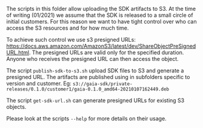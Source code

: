 The scripts in this folder allow uploading the SDK artifacts to S3. At the time of writing (01/2021) we assume that the 
SDK is released to a small circle of initial customers. For this reason we want to have tight control over who can
access the S3 resources and for how much time. 

To achieve such control we use s3 presigned URLs: 
https://docs.aws.amazon.com/AmazonS3/latest/dev/ShareObjectPreSignedURL.html. The presigned URLs are valid only for the 
specified duration. Anyone who receives the presigned URL can then access the object.

The script `publish-sdk-to-s3.sh` upload SDK files to S3 and generate a presigned URL. The artifacts are published 
using in subfolders specific to version and customer. Eg: `s3://gaia-sdk/private-releases/0.1.0/customer1/gaia-0.1.0_amd64-20210107162449.deb`

The script `get-sdk-url.sh` can generate presigned URLs for existing S3 objects.

Please look at the scripts `--help` for more details on their usage.
